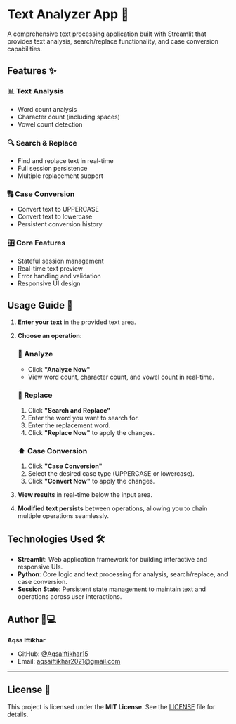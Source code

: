 # Text Analyzer App 🤖

A comprehensive text processing application built with Streamlit that provides text analysis, search/replace functionality, and case conversion capabilities.

## Features ✨

### 📊 Text Analysis
- Word count analysis
- Character count (including spaces)
- Vowel count detection

### 🔍 Search & Replace
- Find and replace text in real-time
- Full session persistence
- Multiple replacement support

### 🔠 Case Conversion
- Convert text to UPPERCASE
- Convert text to lowercase
- Persistent conversion history

### 🎛 Core Features
- Stateful session management
- Real-time text preview
- Error handling and validation
- Responsive UI design

## Usage Guide 🚀

1. **Enter your text** in the provided text area.

2. **Choose an operation**:

   ### 🧮 Analyze
   - Click **"Analyze Now"**  
   - View word count, character count, and vowel count in real-time.

   ### 🔄 Replace
   1. Click **"Search and Replace"**  
   2. Enter the word you want to search for.  
   3. Enter the replacement word.  
   4. Click **"Replace Now"** to apply the changes.

   ### ⬆️ Case Conversion
   1. Click **"Case Conversion"**  
   2. Select the desired case type (UPPERCASE or lowercase).  
   3. Click **"Convert Now"** to apply the changes.

3. **View results** in real-time below the input area.

4. **Modified text persists** between operations, allowing you to chain multiple operations seamlessly.

## Technologies Used 🛠️

- **Streamlit**: Web application framework for building interactive and responsive UIs.
- **Python**: Core logic and text processing for analysis, search/replace, and case conversion.
- **Session State**: Persistent state management to maintain text and operations across user interactions.

## Author 👩💻

**Aqsa Iftikhar**  
- GitHub: [@AqsaIftikhar15](https://github.com/AqsaIftikhar15)  
- Email: aqsaiftikhar2021@gmail.com  

---

## License 📄

This project is licensed under the **MIT License**. See the [LICENSE](LICENSE) file for details.
